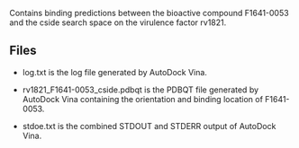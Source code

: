 Contains binding predictions between the bioactive compound F1641-0053 and the cside search space on the virulence factor rv1821.

## Files

- log.txt is the log file generated by AutoDock Vina.

- rv1821_F1641-0053_cside.pdbqt is the PDBQT file generated by AutoDock Vina containing the orientation and binding location of F1641-0053.

- stdoe.txt is the combined STDOUT and STDERR output of AutoDock Vina.

